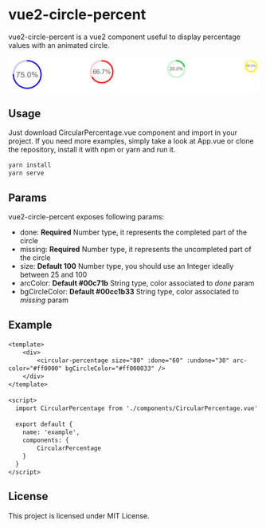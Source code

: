 # vue2-circle-percent
vue2-circle-percent is a vue2 component useful to display percentage values with an animated circle.

![Screenshot](example.png)

## Usage
Just download CircularPercentage.vue component and import in your project.
If you need more examples, simply take a look at App.vue or clone the repository, install it with npm or yarn and run it.  

```
yarn install
yarn serve
```

## Params
vue2-circle-percent exposes following params:
* done: **Required** Number type, it represents the completed part of the circle
* missing: **Required** Number type, it represents the uncompleted part of the circle
* size: **Default 100** Number type, you should use an Integer ideally between 25 and 100
* arcColor: **Default #00c71b** String type, color associated to _done_ param 
* bgCircleColor: **Default #00cc1b33** String type, color associated to _missing_ param

## Example
```
<template>
    <div>
        <circular-percentage size="80" :done="60" :undone="30" arc-color="#ff0000" bgCircleColor="#ff000033" />
    </div>
</template>
  
<script>
  import CircularPercentage from './components/CircularPercentage.vue'
  
  export default {
    name: 'example',
    components: {
        CircularPercentage
    }
  }
</script>
  ```

## License

This project is licensed under MIT License.